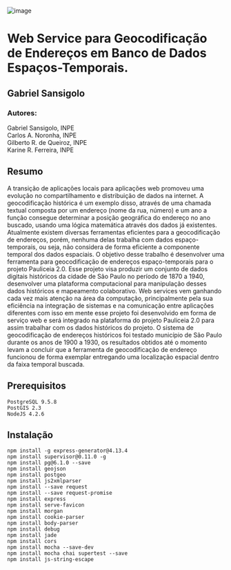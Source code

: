 ![image](https://raw.githubusercontent.com/GSansigolo/PauliceiaAPI/master/logo.png)
# Web Service para Geocodificação de Endereços em Banco de Dados Espaços-Temporais.

## Gabriel Sansigolo<br>

### Autores:

Gabriel Sansigolo, INPE <br>
Carlos A. Noronha, INPE<br>
Gilberto R. de Queiroz, INPE<br>
Karine R. Ferreira, INPE<br>

## Resumo

A transição de aplicações locais para aplicações web promoveu uma evolução no compartilhamento e distribuição de dados na internet. A geocodificação histórica é um exemplo disso, através de uma chamada textual composta por um endereço (nome da rua, número) e um ano a função consegue determinar a posição geográfica do endereço no ano buscado, usando uma lógica matemática através dos dados já existentes. Atualmente existem diversas ferramentas eficientes para a geocodificação de endereços, porém, nenhuma delas trabalha com dados espaço-temporais, ou seja, não considera de forma eficiente a componente temporal dos dados espaciais. O objetivo desse trabalho é desenvolver uma ferramenta para geocodificação de endereços espaço-temporais para o projeto Pauliceia 2.0. Esse projeto visa produzir um conjunto de dados digitais históricos da cidade de São Paulo no período de 1870 a 1940, desenvolver uma plataforma comp­utacional para manipulação desses dados históricos e mapeamento colaborativo. Web services vem ganhando cada vez mais atenção na área da computação, principalmente pela sua eficiência na integração de sistemas e na comunicação entre aplicações diferentes com isso em mente esse projeto foi desenvolvido em forma de serviço web e será integrado na plataforma do projeto Pauliceia 2.0 para assim trabalhar com os dados históricos do projeto. O sistema de geocodificação de endereços históricos foi testado município de São Paulo durante os anos de 1900 a 1930, os resultados obtidos até o momento levam a concluir que a ferramenta de geocodificação de endereço funcionou de forma exemplar entregando uma localização espacial dentro da faixa temporal buscada.

## Prerequisitos

```
PostgreSQL 9.5.8
PostGIS 2.3
NodeJS 4.2.6

```

## Instalação

```
npm install -g express-generator@4.13.4
npm install supervisor@0.11.0 -g
npm install pg@6.1.0 --save
npm install geojson
npm install postgeo
npm install js2xmlparser
npm install --save request
npm install --save request-promise
npm install express
npm install serve-favicon
npm install morgan
npm install cookie-parser
npm install body-parser
npm install debug
npm install jade
npm install cors
npm install mocha --save-dev
npm install mocha chai supertest --save
npm install js-string-escape
```
